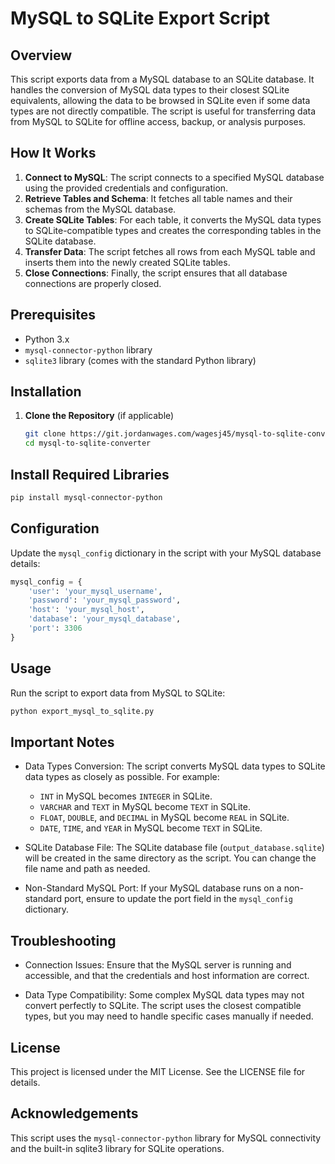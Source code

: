 # MySQL to SQLite Export Script

## Overview

This script exports data from a MySQL database to an SQLite database. It handles the conversion of MySQL data types to their closest SQLite equivalents, allowing the data to be browsed in SQLite even if some data types are not directly compatible. The script is useful for transferring data from MySQL to SQLite for offline access, backup, or analysis purposes.

## How It Works

1. **Connect to MySQL**: The script connects to a specified MySQL database using the provided credentials and configuration.
2. **Retrieve Tables and Schema**: It fetches all table names and their schemas from the MySQL database.
3. **Create SQLite Tables**: For each table, it converts the MySQL data types to SQLite-compatible types and creates the corresponding tables in the SQLite database.
4. **Transfer Data**: The script fetches all rows from each MySQL table and inserts them into the newly created SQLite tables.
5. **Close Connections**: Finally, the script ensures that all database connections are properly closed.

## Prerequisites

- Python 3.x
- `mysql-connector-python` library
- `sqlite3` library (comes with the standard Python library)

## Installation

1. **Clone the Repository** (if applicable)
   ```sh
   git clone https://git.jordanwages.com/wagesj45/mysql-to-sqlite-converter.git
   cd mysql-to-sqlite-converter
   ```

## Install Required Libraries

```sh
pip install mysql-connector-python
```

## Configuration

Update the `mysql_config` dictionary in the script with your MySQL database details:

```python
mysql_config = {
    'user': 'your_mysql_username',
    'password': 'your_mysql_password',
    'host': 'your_mysql_host',
    'database': 'your_mysql_database',
    'port': 3306
}
```

## Usage

Run the script to export data from MySQL to SQLite:

```sh
python export_mysql_to_sqlite.py
```

## Important Notes

- Data Types Conversion: The script converts MySQL data types to SQLite data types as closely as possible. For example:
   - `INT` in MySQL becomes `INTEGER` in SQLite.
   - `VARCHAR` and `TEXT` in MySQL become `TEXT` in SQLite.
   - `FLOAT`, `DOUBLE`, and `DECIMAL` in MySQL become `REAL` in SQLite.
   - `DATE`, `TIME`, and `YEAR` in MySQL become `TEXT` in SQLite.

- SQLite Database File: The SQLite database file (`output_database.sqlite`) will be created in the same directory as the script. You can change the file name and path as needed.

- Non-Standard MySQL Port: If your MySQL database runs on a non-standard port, ensure to update the port field in the `mysql_config` dictionary.

## Troubleshooting

- Connection Issues: Ensure that the MySQL server is running and accessible, and that the credentials and host information are correct.

- Data Type Compatibility: Some complex MySQL data types may not convert perfectly to SQLite. The script uses the closest compatible types, but you may need to handle specific cases manually if needed.

## License

This project is licensed under the MIT License. See the LICENSE file for details.

## Acknowledgements

This script uses the `mysql-connector-python` library for MySQL connectivity and the built-in sqlite3 library for SQLite operations.